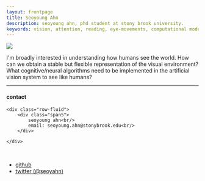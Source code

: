 ```yaml
---
layout: frontpage
title: Seoyoung Ahn
description: seoyoung ahn, phd student at stony brook university. 
keywords: vision, attention, reading, eye-movements, computational modeling
---
```


<img src="{{ BASE_PATH }}/assets/drawing.jpg">

I'm broadly interested in understanding how humans see the world. How can we obtain a stable but flexible representation of the visual environment? What cognitive/neural algorithms need to be implemented in the artificial vision system to see like humans?

<!-- [curriculum vitae ![CV as pdf]({{ BASE_PATH }}/pages/icons16/pdf-icon.png)]({{ BASE_PATH }}/assets/CV.pdf)<br/> -->


---


<div class="container">
<h4><a name="contact"></a>contact</h4>

    <div class="row-fluid">
        <div class="span5">
            seoyoung ahn<br/>
            email: seoyoung.ahn@stonybrook.edu<br/>
        </div>

<!--         <div class="span2">
        <a href="../assets/headshot.jpg">
            <img src="../assets/headshot.jpg"
                  title="Seoyoung Ahn" alt="Seoyoung Ahn"/></a>
        </div> -->
    </div>
</div>

&nbsp;

<div class="navbar">
  <div class="navbar-inner">
      <ul class="nav">
          <!-- <li><a href="{{ BASE_PATH }}/assets/CV.pdf">cv</a></li> -->
          <li><a href="https://github.com/ahnchive">github</a></li>
          <li><a href="https://twitter.com/seoyahn">twitter (@seoyahn)</a></li>
      </ul>
  </div>
</div>
